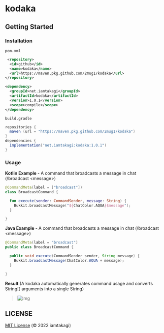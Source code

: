 # kodaka

## Getting Started

### Installation

`pom.xml`
```xml
 <repository>
  <id>github</id>
  <name>kodaka</name>
  <url>https://maven.pkg.github.com/2mug1/kodaka</url>
</repository>

<dependency>
  <groupId>net.iamtakagi</groupId>
  <artifactId>kodaka</artifactId>
  <version>1.0.1</version>
  <scope>compile</scope>
</dependency>
```

`build.gradle`
```gradle
repositories {
  maven (url = "https://maven.pkg.github.com/2mug1/kodaka")
}
dependencies {
  implementation("net.iamtakagi:kodaka:1.0.1")
}
```

### Usage

**Kotlin Example** - A command that broadcasts a message in chat (/broadcast \<message\>)
```kotlin
@CommandMeta(label = ["broadcast"])
class BroadcastCommand {

  fun execute(sender: CommandSender, message: String) {
    Bukkit.broadcastMessage("${ChatColor.AQUA}$message");
  }

}
```

**Java Example** - A command that broadcasts a message in chat (/broadcast \<message\>)
```java
@CommandMeta(label = "broadcast")
public class BroadcastCommand {

  public void execute(CommandSender sender, String message) {
    Bukkit.broadcastMessage(ChatColor.AQUA + message);
  }

}
```

**Result** (A kodaka automatically generates command usage and converts String[] arguments into a single String)
> ![img](https://i.gyazo.com/15f0fc1f1af2f49dda1571a1a80e31ce.gif)

## LICENSE
[MIT License](./LICENSE) (© 2022 iamtakagi)
